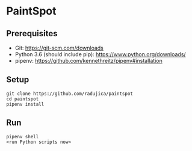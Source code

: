 # PaintSpot

## Prerequisites

* Git: https://git-scm.com/downloads
* Python 3.6 (should include pip): https://www.python.org/downloads/
* pipenv: https://github.com/kennethreitz/pipenv#installation

## Setup

```
git clone https://github.com/radujica/paintspot
cd paintspot
pipenv install 
```

## Run

```
pipenv shell
<run Python scripts now>
```

